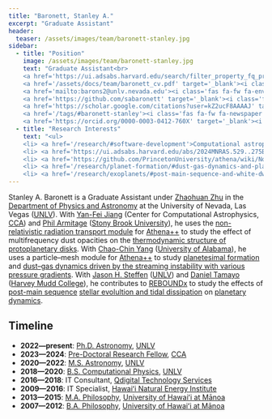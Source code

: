 ```yaml
---
title: "Baronett, Stanley A."
excerpt: "Graduate Assistant"
header:
  teaser: /assets/images/team/baronett-stanley.jpg
sidebar:
  - title: "Position"
    image: /assets/images/team/baronett-stanley.jpg
    text: "Graduate Assistant<br>
    <a href='https://ui.adsabs.harvard.edu/search/filter_property_fq_property=AND&filter_property_fq_property=property%3A%22refereed%22&fq=%7B!type%3Daqp%20v%3D%24fq_database%7D&fq=%7B!type%3Daqp%20v%3D%24fq_property%7D&fq_database=(database%3Aastronomy%20OR%20database%3Aphysics)&fq_property=(property%3A%22refereed%22)&q=%20author%3A%22Baronett%2C%20S%22&sort=date%20desc%2C%20bibcode%20desc&p_=0' target='_blank'><i class='fas fa-fw fa-search'></i>ADS</a><br>
    <a href='/assets/docs/team/baronett_cv.pdf' target='_blank'><i class='fas fa-fw fa-file-pdf'></i>CV</a><br>
    <a href='mailto:barons2@unlv.nevada.edu'><i class='fas fa-fw fa-envelope'></i>Email</a><br>
    <a href='https://github.com/sabaronett' target='_blank'><i class='fab fa-fw fa-github'></i>GitHub</a><br>
    <a href='https://scholar.google.com/citations?user=kZ2ucF8AAAAJ' target='_blank'><i class='fas fa-fw fa-user-graduate'></i>Google Scholar</a><br>
    <a href='/tags/#baronett-stanley'><i class='fas fa-fw fa-newspaper'></i>News</a><br>
    <a href='https://orcid.org/0000-0003-0412-760X' target='_blank'><i class='fab fa-fw fa-orcid'></i>ORCiD</a>"
  - title: "Research Interests"
    text: "<ul>
    <li> <a href='/research/#software-development'>Computational astrophysics</a>
    <li> <a href='https://ui.adsabs.harvard.edu/abs/2024MNRAS.529..275B/abstract' target='_blank'>Streaming instability</a>
    <li> <a href='https://github.com/PrincetonUniversity/athena/wiki/Non-relativistic-Radiation-Transport' target='_blank'>Radiation hydrodynamics</a>
    <li> <a href='/research/planet-formation/#dust-gas-dynamics-and-planetesimal-formation'>Planetesimal formation</a>
    <li> <a href='/research/exoplanets/#post-main-sequence-and-white-dwarf-pollution'>Post-main sequence planetary dynamics</a>"
---
```

Stanley A. Baronett is a Graduate Assistant under [Zhaohuan Zhu](/team/zhu-zhaohuan/) in the <a href='https://www.physics.unlv.edu/' target='_blank'>Department of Physics and Astronomy</a> at the University of Nevada, Las Vegas (<a href='https://www.unlv.edu/' target='_blank'>UNLV</a>).
With <a href='https://www.simonsfoundation.org/people/yan-fei-jiang/' target='_blank'>Yan-Fei Jiang</a> (Center for Computational Astrophysics, <a href='https://www.simonsfoundation.org/flatiron/center-for-computational-astrophysics/' target='_blank'>CCA</a>) and <a href='https://www.simonsfoundation.org/people/phil-armitage/' target='_blank'>Phil Armitage</a> (<a href='https://www.astro.sunysb.edu/' target='_blank'>Stony Brook University</a>), he uses the <a href='https://github.com/PrincetonUniversity/athena/wiki/Non-relativistic-Radiation-Transport' target='_blank'>non-relativistic radiation transport module</a> for [Athena++](/research/#software-development) to study the effect of multifrequency dust opacities on the [thermodynamic structure of protoplanetary disks](/research/protoplanetary-disks/#accretion-and-structure).
With <a href='https://physics.ua.edu/people/chao-chin-yang/' target='_blank'>Chao-Chin Yang</a> (<a href='https://physics.ua.edu/' target='_blank'>University of Alabama</a>), he uses a particle–mesh module for [Athena++](/research/#software-development) to study [planetesimal formation](/research/planet-formation/#dust-gas-dynamics-and-planetesimal-formation) and <a href='https://ui.adsabs.harvard.edu/abs/2024MNRAS.529..275B/abstract' target='_blank'>dust–gas dynamics driven by the streaming instability with various pressure gradients</a>.
With [Jason H. Steffen](/team/steffen-jason/) (<a href='https://www.unlv.edu/' target='_blank'>UNLV</a>) and <a href='https://www.hmc.edu/physics/faculty-staff/tamayo/' target='_blank'>Daniel Tamayo</a> (<a href='https://www.hmc.edu/physics/' target='_blank'>Harvey Mudd College</a>), he contributes to [REBOUNDx](/research/#software-development) to study the effects of [post-main sequence](/research/exoplanets/#post-main-sequence-and-white-dwarf-pollution) <a href='https://ui.adsabs.harvard.edu/abs/2022MNRAS.510.6001B/abstract' target='_blank'>stellar evolultion and tidal dissipation</a> on [planetary dynamics](/research/exoplanets/#exoplanet-dynamics).


## Timeline
- __2022—present__: <a href='https://www.unlv.edu/degree/phd-astronomy' target='_blank'>Ph.D. Astronomy</a>, <a href='https://www.unlv.edu/' target='_blank'>UNLV</a>
- __2023—2024__: <a href='https://www.simonsfoundation.org/flatiron-institute-center-for-computational-astrophysics-pre-doctoral-program' target='_blank'>Pre-Doctoral Research Fellow</a>, <a href='https://www.simonsfoundation.org/flatiron/center-for-computational-astrophysics/' target='_blank'>CCA</a>
- __2020—2022__: <a href='https://www.unlv.edu/degree/ms-astronomy' target='_blank'>M.S. Astronomy</a>, <a href='https://www.unlv.edu/' target='_blank'>UNLV</a>
- __2018—2020__: <a href='https://www.unlv.edu/degree/bs-physics' target='_blank'>B.S. Computational Physics</a>, <a href='https://www.unlv.edu/' target='_blank'>UNLV</a>
- __2016—2018__: IT Consultant, <a href='https://www.qdigital.com/' target='_blank'>Qdigital Technology Services</a>
- __2009—2016__: IT Specialist, <a href='https://www.hnei.hawaii.edu/' target='_blank'>Hawaiʻi Natural Energy Institute</a>
- __2013—2015__: <a href='https://hawaii.edu/phil/graduate/ma-requirements/' target='_blank'>M.A. Philosophy</a>, <a href='https://manoa.hawaii.edu/' target='_blank'>University of Hawaiʻi at Mānoa</a>
- __2007—2012__: <a href='https://hawaii.edu/phil/undergraduate/major-requirements/' target='_blank'>B.A. Philosophy</a>, <a href='https://manoa.hawaii.edu/' target='_blank'>University of Hawaiʻi at Mānoa</a>
